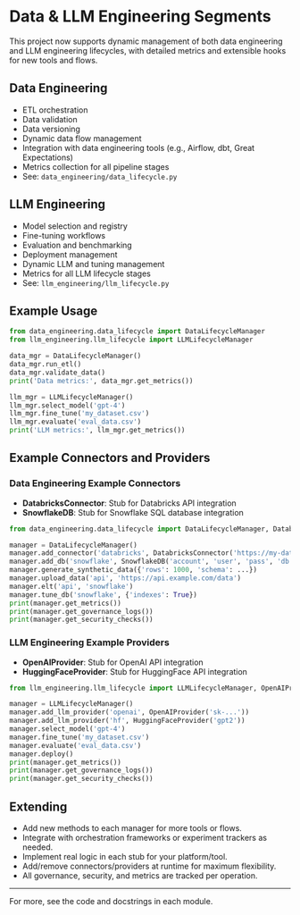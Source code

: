 # Data & LLM Engineering Segments

This project now supports dynamic management of both data engineering and LLM engineering lifecycles, with detailed metrics and extensible hooks for new tools and flows.

## Data Engineering
- ETL orchestration
- Data validation
- Data versioning
- Dynamic data flow management
- Integration with data engineering tools (e.g., Airflow, dbt, Great Expectations)
- Metrics collection for all pipeline stages
- See: `data_engineering/data_lifecycle.py`

## LLM Engineering
- Model selection and registry
- Fine-tuning workflows
- Evaluation and benchmarking
- Deployment management
- Dynamic LLM and tuning management
- Metrics for all LLM lifecycle stages
- See: `llm_engineering/llm_lifecycle.py`

## Example Usage
```python
from data_engineering.data_lifecycle import DataLifecycleManager
from llm_engineering.llm_lifecycle import LLMLifecycleManager

data_mgr = DataLifecycleManager()
data_mgr.run_etl()
data_mgr.validate_data()
print('Data metrics:', data_mgr.get_metrics())

llm_mgr = LLMLifecycleManager()
llm_mgr.select_model('gpt-4')
llm_mgr.fine_tune('my_dataset.csv')
llm_mgr.evaluate('eval_data.csv')
print('LLM metrics:', llm_mgr.get_metrics())
```

## Example Connectors and Providers

### Data Engineering Example Connectors
- **DatabricksConnector**: Stub for Databricks API integration
- **SnowflakeDB**: Stub for Snowflake SQL database integration

```python
from data_engineering.data_lifecycle import DataLifecycleManager, DatabricksConnector, SnowflakeDB

manager = DataLifecycleManager()
manager.add_connector('databricks', DatabricksConnector('https://my-databricks', 'token123'))
manager.add_db('snowflake', SnowflakeDB('account', 'user', 'pass', 'db'))
manager.generate_synthetic_data({'rows': 1000, 'schema': ...})
manager.upload_data('api', 'https://api.example.com/data')
manager.elt('api', 'snowflake')
manager.tune_db('snowflake', {'indexes': True})
print(manager.get_metrics())
print(manager.get_governance_logs())
print(manager.get_security_checks())
```

### LLM Engineering Example Providers
- **OpenAIProvider**: Stub for OpenAI API integration
- **HuggingFaceProvider**: Stub for HuggingFace API integration

```python
from llm_engineering.llm_lifecycle import LLMLifecycleManager, OpenAIProvider, HuggingFaceProvider

manager = LLMLifecycleManager()
manager.add_llm_provider('openai', OpenAIProvider('sk-...'))
manager.add_llm_provider('hf', HuggingFaceProvider('gpt2'))
manager.select_model('gpt-4')
manager.fine_tune('my_dataset.csv')
manager.evaluate('eval_data.csv')
manager.deploy()
print(manager.get_metrics())
print(manager.get_governance_logs())
print(manager.get_security_checks())
```

## Extending
- Add new methods to each manager for more tools or flows.
- Integrate with orchestration frameworks or experiment trackers as needed.
- Implement real logic in each stub for your platform/tool.
- Add/remove connectors/providers at runtime for maximum flexibility.
- All governance, security, and metrics are tracked per operation.

---
For more, see the code and docstrings in each module.
